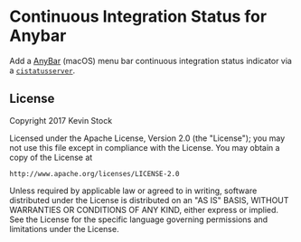 # Continuous Integration Status for Anybar

Add a [AnyBar][anybar] (macOS) menu bar continuous integration status indicator via a [`cistatusserver`][cistatusserver].

[anybar]: https://github.com/tonsky/AnyBar
[cistatusserver]: ../cistatusserver/README.md

## License

Copyright 2017 Kevin Stock

Licensed under the Apache License, Version 2.0 (the "License");
you may not use this file except in compliance with the License.
You may obtain a copy of the License at

    http://www.apache.org/licenses/LICENSE-2.0

Unless required by applicable law or agreed to in writing, software
distributed under the License is distributed on an "AS IS" BASIS,
WITHOUT WARRANTIES OR CONDITIONS OF ANY KIND, either express or implied.
See the License for the specific language governing permissions and
limitations under the License.
